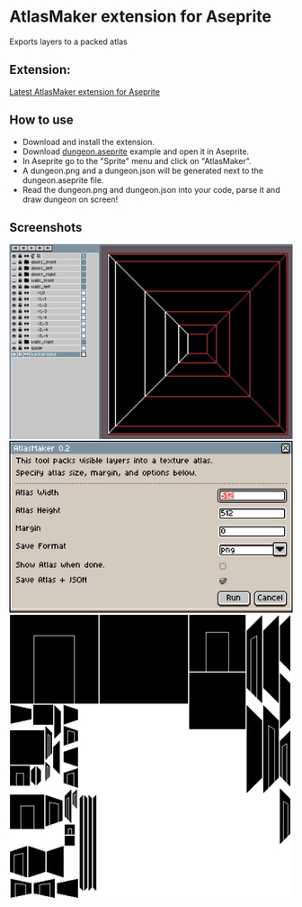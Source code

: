 # AtlasMaker extension for Aseprite
 Exports layers to a packed atlas

## Extension:
[Latest AtlasMaker extension for Aseprite](files/atlasmaker_for_aseprite_0.2.zip)

## How to use
- Download and install the extension.
- Download [dungeon.aseprite](files/dungeon.aseprite) example and open it in Aseprite.
- In Aseprite go to the "Sprite" menu and click on "AtlasMaker".
- A dungeon.png and a dungeon.json will be generated next to the dungeon.aseprite file.
- Read the dungeon.png and dungeon.json into your code, parse it and draw dungeon on screen!

## Screenshots
![Screenshot](files/screenshot_3.png)
![Screenshot](files/screenshot_1.png)
![Screenshot](files/screenshot_2.png)
